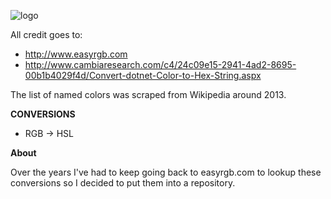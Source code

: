 ![logo](https://github.com/smchughinfo/csharpcolorspaceconverter/blob/master/logo.png)

All credit goes to:

* http://www.easyrgb.com
* http://www.cambiaresearch.com/c4/24c09e15-2941-4ad2-8695-00b1b4029f4d/Convert-dotnet-Color-to-Hex-String.aspx

The list of named colors was scraped from Wikipedia around 2013. 

**CONVERSIONS**

* RGB -> HSL


**About**

 Over the years I've had to keep going back to easyrgb.com to lookup these conversions so I decided to put them into a repository.
